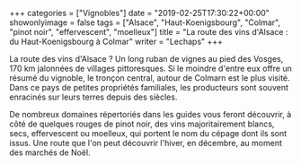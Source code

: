+++
categories = ["Vignobles"]
date = "2019-02-25T17:30:22+00:00"
showonlyimage = false
tags = ["Alsace", "Haut-Koenigsbourg", "Colmar", "pinot noir", "effervescent", "moelleux"]
title = "La route des vins d'Alsace : du Haut-Koenigsbourg à Colmar"
writer = "Lechaps"
+++

La route des vins d'Alsace ? Un long ruban de vignes au pied des Vosges, 170 km jalonnées de villages pittoresques. Si le moindre d'entre eux offre un résumé du vignoble, le tronçon central, autour de Colmarn est le plus visité. Dans ce pays de petites propriétés familiales, les producteurs sont souvent enracinés sur leurs terres depuis des siècles.  

De nombreux domaines répertoriés dans les guides vous feront découvrir, à côté de quelques rouges de pinot noir, des vins majoritairement blancs, secs, effervescent ou moelleux, qui portent le nom du cépage dont ils sont issus. Une route que l'on peut découvrir l'hiver, en décembre, au moment des marchés de Noël.